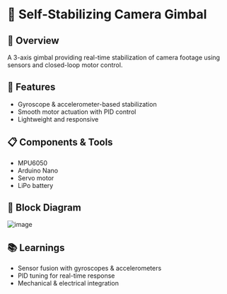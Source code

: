# 🎥 Self-Stabilizing Camera Gimbal

## 🚀 Overview
A 3-axis gimbal providing real-time stabilization of camera footage using sensors and closed-loop motor control.

## 🔧 Features
- Gyroscope & accelerometer-based stabilization
- Smooth motor actuation with PID control
- Lightweight and responsive

## 📋 Components & Tools
- MPU6050
- Arduino Nano
- Servo motor
- LiPo battery

## 📐 Block Diagram
![image](https://github.com/user-attachments/assets/63a9e754-25c8-47be-bb8f-e84da31e646d)


## 📚 Learnings
- Sensor fusion with gyroscopes & accelerometers
- PID tuning for real-time response
- Mechanical & electrical integration
